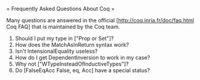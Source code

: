 = Frequently Asked Questions About Coq =

Many questions are answered in the official [http://coq.inria.fr/doc/faq.html Coq FAQ] that is maintained by the Coq team.
 
 1. Should I put my type in ["Prop or Set"]?
 1. How does the MatchAsInReturn syntax work?
 1. Isn't IntensionalEquality useless?
 1. How do I get DependentInversion to work in my case?
 1. Why not ["WTypeInsteadOfInductiveTypes"]?
 1. Do [FalseEqAcc False, eq, Acc] have a special status?
